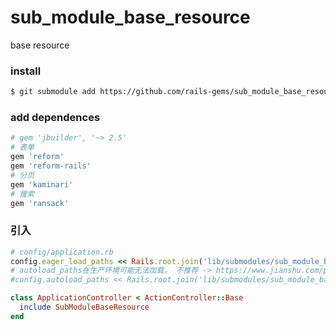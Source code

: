 # sub_module_base_resource

base resource

### install

```bash
$ git submodule add https://github.com/rails-gems/sub_module_base_resource lib/submodules/sub_module_base_resource
```

### add dependences

```ruby
# gem 'jbuilder', '~> 2.5'
# 表单
gem 'reform'
gem 'reform-rails'
# 分页
gem 'kaminari'
# 搜索
gem 'ransack'
```

### 引入

```ruby
# config/application.rb
config.eager_load_paths << Rails.root.join('lib/submodules/sub_module_base_resource')
# autoload_paths在生产环境可能无法加载， 不推荐 -> https://www.jianshu.com/p/e4446432e9cb
#config.autoload_paths << Rails.root.join('lib/submodules/sub_module_base_resource') 
```

```ruby
class ApplicationController < ActionController::Base
  include SubModuleBaseResource
end
```
